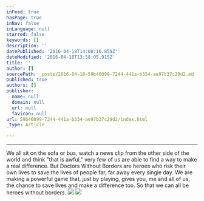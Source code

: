 ```yaml
---
inFeed: true
hasPage: true
inNav: false
inLanguage: null
starred: false
keywords: []
description: ''
datePublished: '2016-04-18T14:00:16.859Z'
dateModified: '2016-04-18T13:58:05.915Z'
title: ''
author: []
sourcePath: _posts/2016-04-18-59b46099-7244-441a-b334-ae97b37c29d2.md
published: true
authors: []
publisher:
  name: null
  domain: null
  url: null
  favicon: null
url: 59b46099-7244-441a-b334-ae97b37c29d2/index.html
_type: Article

---
```

****

We all sit on the sofa or bus, watch a news clip from the other side of the world and think "that is awful," very few of us are able to find a way to make a real difference. But Doctors Without Borders are heroes who risk their own lives to save the lives of people far, far away every single day. We are making a powerful game that, just by playing, gives you, me and all of us, the chance to save lives and make a difference too. So that we can all be heroes without borders. ![](https://the-grid-user-content.s3-us-west-2.amazonaws.com/80f5394b-28b7-4fc0-975d-91134388db8b.jpg)
![](https://the-grid-user-content.s3-us-west-2.amazonaws.com/d5c5cc7b-90e1-43da-b890-e06b41e27bb3.jpg)